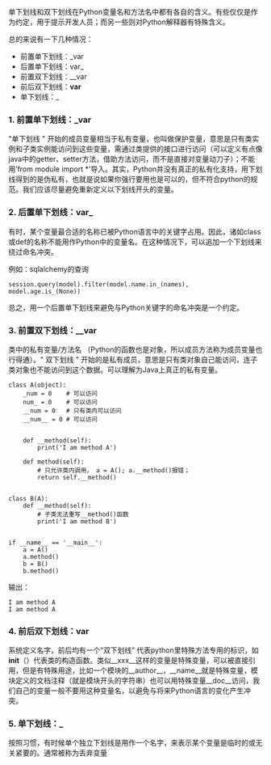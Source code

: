 单下划线和双下划线在Python变量名和方法名中都有各自的含义。有些仅仅是作为约定，用于提示开发人员；而另一些则对Python解释器有特殊含义。

总的来说有一下几种情况：

*   前置单下划线：\_var
*   后置单下划线：var\_
*   前置双下划线：\_\_var
*   前后双下划线：**var**
*   单下划线：\_

### 1. 前置单下划线：\_var

"单下划线 " 开始的成员变量相当于私有变量，也叫做保护变量，意思是只有类实例和子类实例能访问到这些变量，需通过类提供的接口进行访问（可以定义有点像java中的getter、setter方法，借助方法访问，而不是直接对变量动刀子）；不能用’from module import \*'导入。其实，Python并没有真正的私有化支持，用下划线得到的是伪私有，也就是说如果你强行要用也是可以的，但不符合python的规范。我们应该尽量避免重新定义以下划线开头的变量。

### 2. 后置单下划线：var\_

有时，某个变量最合适的名称已被Python语言中的关键字占用。因此，诸如class或def的名称不能用作Python中的变量名。在这种情况下，可以追加一个下划线来绕过命名冲突。

例如：sqlalchemy的查询

    session.query(model).filter(model.name.in_(names), model.age.is_(None))

总之，用一个后置单下划线来避免与Python关键字的命名冲突是一个约定。

### 3. 前置双下划线：\_\_var

类中的私有变量/方法名 （Python的函数也是对象，所以成员方法称为成员变量也行得通）。" 双下划线 " 开始的是私有成员，意思是只有类对象自己能访问，连子类对象也不能访问到这个数据。可以理解为Java上真正的私有变量。

```
class A(object):
    _num = 0    # 可以访问
    num_ = 0    # 可以访问
    __num = 0   # 只有类内可以访问
    __num__ = 0 # 可以访问


    def __method(self):
        print('I am method A')

    def method(self):
        # 只允许类内调用， a = A(); a.__method()报错；
        return self.__method()


class B(A):
    def __method(self):
        # 子类无法重写__method()函数
        print('I am method B')


if __name__ == '__main__':
    a = A()
    a.method()
    b = B()
    b.method()

```

输出：

    I am method A
    I am method A

### 4. 前后双下划线：**var**

系统定义名字，前后均有一个“双下划线” 代表python里特殊方法专用的标识，如 **init**（）代表类的构造函数。类似\_\_xxx\_\_这样的变量是特殊变量，可以被直接引用，但是有特殊用途，比如一个模块的\_\_author\_\_，\_\_name\_\_就是特殊变量，模块定义的文档注释（就是模块开头的字符串）也可以用特殊变量\_\_doc\_\_访问，我们自己的变量一般不要用这种变量名，以避免与将来Python语言的变化产生冲突。

### 5. 单下划线：\_

按照习惯，有时候单个独立下划线是用作一个名字，来表示某个变量是临时的或无关紧要的。通常被称为丢弃变量
